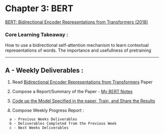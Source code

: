 # Chapter 3: BERT

[BERT: Bidirectional Encoder Representations from Transformers (2018)](TODO.md)

### Core Learning Takeaway :

How to use a bidirectional self-attention mechanism to learn contextual representations of words.
The importance and usefullness of pretraining


____

## A  - Weekly Deliverables :

1. Read [Bidirectional Encoder Representations from Transformers](TODO.md) Paper
2. Compose a Report/Summary of the Paper - [My BERT Notes](TODO.md)
3. [Code up the Model Specified in the paper, Train, and Share the Results](TODO.md)

4. Compose Weekly Progress Report : 
```
  a - Previous Weeks Deliverables
  b - Deliverables Completed from the Previous Week
  c - Next Weeks Deliverables
```
